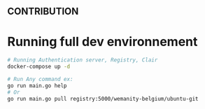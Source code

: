 CONTRIBUTION
-----------------

# Running full dev environnement

```bash
# Running Authentication server, Registry, Clair
docker-compose up -d

# Run Any command ex:
go run main.go help
# Or
go run main.go pull registry:5000/wemanity-belgium/ubuntu-git
```
